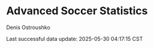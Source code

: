 # Advanced Soccer Statistics
Denis Ostroushko

<!-- gfm -->

Last successful data update: 2025-05-30 04:17:15 CST
